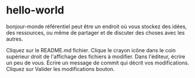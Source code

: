 # hello-world
bonjour-monde référentiel peut être un endroit où vous stockez des idées, des ressources, ou même de partager et de discuter des choses avec les autres.

Cliquez sur le README.md fichier.
Clique le  crayon icône dans le coin supérieur droit de l'affichage des fichiers à modifier.
Dans l'éditeur, écrire un peu de vous.
Écrire un message de commit qui décrit vos modifications.
Cliquez sur Valider les modifications bouton.
